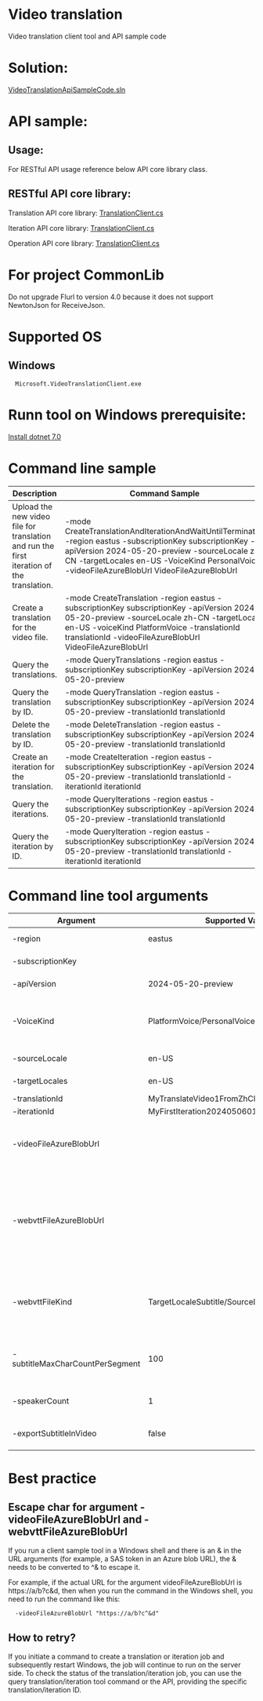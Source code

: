 # Video translation

Video translation client tool and API sample code

# Solution:
   [VideoTranslationApiSampleCode.sln](VideoTranslationSample/VideoTranslationSample.sln)


# API sample:

## Usage:
   For RESTful API usage reference below API core library class.

## RESTful API core library:
   Translation API core library: [TranslationClient.cs](Common/VideoTranslationLib.PublicPreview.Base/HttpClient/TranslationClient.cs)

   Iteration API core library: [TranslationClient.cs](Common/VideoTranslationLib.PublicPreview.Base/HttpClient/IterationClient.cs)

   Operation API core library: [TranslationClient.cs](Common/VideoTranslationLib.PublicPreview.Base/HttpClient/OperationClient.cs)

# For project CommonLib
   Do not upgrade Flurl to version 4.0 because it does not support NewtonJson for ReceiveJson.

# Supported OS
   ## Windows
      Microsoft.VideoTranslationClient.exe

# Runn tool on Windows prerequisite:
   [Install dotnet 7.0](https://dotnet.microsoft.com/en-us/download/dotnet/7.0)

# Command line sample
   | Description | Command Sample |
   | ------------ | -------------- |
   | Upload the new video file for translation and run the first iteration of the translation. | -mode CreateTranslationAndIterationAndWaitUntilTerminated -region eastus -subscriptionKey subscriptionKey -apiVersion 2024-05-20-preview -sourceLocale zh-CN -targetLocales en-US -VoiceKind PersonalVoice -videoFileAzureBlobUrl VideoFileAzureBlobUrl |
   | Create a translation for the video file. | -mode CreateTranslation -region eastus -subscriptionKey subscriptionKey -apiVersion 2024-05-20-preview -sourceLocale zh-CN -targetLocale en-US -voiceKind PlatformVoice -translationId translationId -videoFileAzureBlobUrl VideoFileAzureBlobUrl |
   | Query the translations. | -mode QueryTranslations -region eastus -subscriptionKey subscriptionKey -apiVersion 2024-05-20-preview |
   | Query the translation by ID. | -mode QueryTranslation -region eastus -subscriptionKey subscriptionKey -apiVersion 2024-05-20-preview -translationId translationId |
   | Delete the translation by ID. | -mode DeleteTranslation -region eastus -subscriptionKey subscriptionKey -apiVersion 2024-05-20-preview -translationId translationId |
   | Create an iteration for the translation. | -mode CreateIteration -region eastus -subscriptionKey subscriptionKey -apiVersion 2024-05-20-preview -translationId translationId -iterationId iterationId  |
   | Query the iterations. | -mode QueryIterations -region eastus -subscriptionKey subscriptionKey -apiVersion 2024-05-20-preview -translationId translationId |
   | Query the iteration by ID. | -mode QueryIteration -region eastus -subscriptionKey subscriptionKey -apiVersion 2024-05-20-preview -translationId translationId -iterationId iterationId |

# Command line tool arguments
   | Argument | Supported Values Sample | Description |
   | -------- | ---------------- | ----------- |
   | -region  | eastus | Provide the region of the API request. |
   | -subscriptionKey | | Provide your speech resource key. |
   | -apiVersion | 2024-05-20-preview | Provide the version of the API request. |
   | -VoiceKind | PlatformVoice/PersonalVoice | Synthesize TTS for the translated target video using either PlatformVoice or PersonalVoice. |
   | -sourceLocale | en-US | The locale of the input video file. |
   | -targetLocales | en-US | Target locale of the translation. |
   | -translationId | MyTranslateVideo1FromZhCNToEnUS2024050601 | Translation ID. |
   | -iterationId | MyFirstIteration2024050601 | Iteration ID. |
   | -videoFileAzureBlobUrl |  | Please proivde video file URL, with or without SAS, which is hosted in an Azure storage blob. |
   | -webvttFileAzureBlobUrl |  | Please provide the WebVTT file URL, with or without SAS, which is hosted in an Azure storage blob. It is optional for the first iteration of the translation but required from the second iteration. |
   | -webvttFileKind | TargetLocaleSubtitle/SourceLocaleSubtitle/MetadataJson | Please specify the kind of WebVTT file with a value of TargetLocaleSubtitle, SourceLocaleSubtitle, or MetadataJson. |
   | -subtitleMaxCharCountPerSegment | 100 | Please specify the maximum display character count per segment for the subtitles. |
   | -speakerCount | 1 | Please specify the speaker count of the video. |
   | -exportSubtitleInVideo | false | Please indicate whether to export subtitles in the video. |

# Best practice
   ## Escape char for argument -videoFileAzureBlobUrl and -webvttFileAzureBlobUrl
   If you run a client sample tool in a Windows shell and there is an & in the URL arguments (for example, a SAS token in an Azure blob URL), the & needs to be converted to ^& to escape it.

   For example, if the actual URL for the argument videoFileAzureBlobUrl is https://a/b?c&d, then when you run the command in the Windows shell, you need to run the command like this:

      -videoFileAzureBlobUrl "https://a/b?c^&d"

   ## How to retry?
   If you initiate a command to create a translation or iteration job and subsequently restart Windows, the job will continue to run on the server side. To check the status of the translation/iteration job, you can use the query translation/iteration tool command or the API, providing the specific translation/iteration ID.